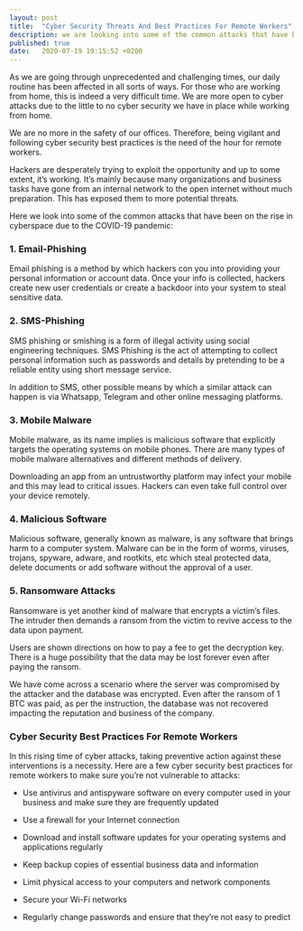 ```yaml
---
layout: post
title:  "Cyber Security Threats And Best Practices For Remote Workers"
description: we are looking into some of the common attacks that have been on the rise in cyberspace due to the COVID-19 pandemic
published: true
date:   2020-07-19 19:15:52 +0200
---
```

As we are going through unprecedented and challenging times, our daily routine has been affected in all sorts of ways. For those who are working from home, this is indeed a very difficult time. We are more open to cyber attacks due to the little to no cyber security we have in place while working from home.

We are no more in the safety of our offices. Therefore, being vigilant and following cyber security best practices is the need of the hour for remote workers.

Hackers are desperately trying to exploit the opportunity and up to some extent, it’s working. It’s mainly because many organizations and business tasks have gone from an internal network to the open internet without much preparation. This has exposed them to more potential threats.

Here we look into some of the common attacks that have been on the rise in cyberspace due to the COVID-19 pandemic:

### 1. Email-Phishing

Email phishing is a method by which hackers con you into providing your personal information or account data. Once your info is collected, hackers create new user credentials or create a backdoor into your system to steal sensitive data.

### 2. SMS-Phishing

SMS phishing or smishing is a form of illegal activity using social engineering techniques. SMS Phishing is the act of attempting to collect personal information such as passwords and details by pretending to be a reliable entity using short message service.

In addition to SMS, other possible means by which a similar attack can happen is via Whatsapp, Telegram and other online messaging platforms.

### 3. Mobile Malware

Mobile malware, as its name implies is malicious software that explicitly targets the operating systems on mobile phones. There are many types of mobile malware alternatives and different methods of delivery.

Downloading an app from an untrustworthy platform may infect your mobile and this may lead to critical issues. Hackers can even take full control over your device remotely.

### 4. Malicious Software

Malicious software, generally known as malware, is any software that brings harm to a computer system. Malware can be in the form of worms, viruses, trojans, spyware, adware, and rootkits, etc which steal protected data, delete documents or add software without the approval of a user.

### 5. Ransomware Attacks

Ransomware is yet another kind of malware that encrypts a victim’s files. The intruder then demands a ransom from the victim to revive access to the data upon payment.

Users are shown directions on how to pay a fee to get the decryption key. There is a huge possibility that the data may be lost forever even after paying the ransom.

We have come across a scenario where the server was compromised by the attacker and the database was encrypted. Even after the ransom of 1 BTC was paid, as per the instruction, the database was not recovered impacting the reputation and business of the company.

### Cyber Security Best Practices For Remote Workers

In this rising time of cyber attacks, taking preventive action against these interventions is a necessity. Here are a few cyber security best practices for remote workers to make sure you’re not vulnerable to attacks:

* Use antivirus and antispyware software on every computer used in your business and make sure they are frequently updated

* Use a firewall for your Internet connection

* Download and install software updates for your operating systems and applications regularly

* Keep backup copies of essential business data and information

* Limit physical access to your computers and network components

* Secure your Wi-Fi networks

* Regularly change passwords and ensure that they’re not easy to predict